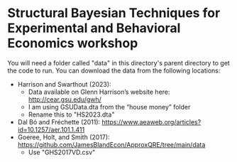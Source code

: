 # Structural Bayesian Techniques for Experimental and Behavioral Economics workshop

You will need a folder called "data" in this directory's parent directory to get the code to run.
You can download the data from the following locations:
* Harrison and Swarthout (2023):
    * Data available on Glenn Harrison’s website here: http://cear.gsu.edu/gwh/
    * I am using GSUData.dta from the “house money” folder
    * Rename this to "HS2023.dta"
* Dal Bó and Fréchette (2011): https://www.aeaweb.org/articles?id=10.1257/aer.101.1.411
* Goeree, Holt, and Smith (2017): https://github.com/JamesBlandEcon/ApproxQRE/tree/main/data
    * Use "GHS2017VD.csv"
